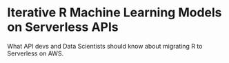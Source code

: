 # Iterative R Machine Learning Models on Serverless APIs

What API devs and Data Scientists should know about migrating R to Serverless on AWS.
